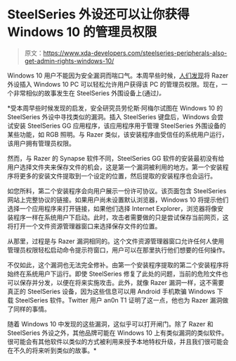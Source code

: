# SteelSeries 外设还可以让你获得 Windows 10 的管理员权限

> 原文：<https://www.xda-developers.com/steelseries-peripherals-also-get-admin-rights-windows-10/>

Windows 10 用户不能因为安全漏洞而喘口气。本周早些时候，[人们发现](https://www.xda-developers.com/razer-peripherals-gain-admin-rights-windows/)将 Razer 外设插入 Windows 10 PC 可以轻松允许用户获得该 PC 的管理员权限。现在，一个非常相似的故事发生在 SteelSeries 外围设备上(通过[](https://www.bleepingcomputer.com/news/security/steelseries-bug-gives-windows-10-admin-rights-by-plugging-in-a-device/)*)。*

 *受本周早些时候发现的启发，安全研究员劳伦斯·阿梅尔试图在 Windows 10 的 SteelSeries 外设中寻找类似的漏洞。插入 SteelSeries 键盘后，Windows 会尝试安装 SteelSeries GG 应用程序，该应用程序用于管理 SteelSeries 外围设备的某些功能，如 RGB 照明。与 Razer 类似，该安装程序由受信任的系统用户运行，该用户拥有管理员权限。

然而，与 Razer 的 Synapse 软件不同，SteelSeries GG 软件的安装最初没有给用户选择文件夹来保存文件的机会，这是第一个漏洞被利用的地方。第一个安装程序将更多的安装文件提取到一个设定的位置，然后提取的安装程序也会运行。

如您所料，第二个安装程序会向用户展示一份许可协议。该页面包含 SteelSeries 网站上完整协议的链接。如果用户尚未设置默认浏览器，Windows 10 将提示他们选择一个应用程序来打开链接，如果他们选择 Internet Explorer，浏览器将像安装程序一样在系统用户下启动。此时，攻击者需要做的只是尝试保存当前网页，这将打开一个文件资源管理器窗口来选择保存文件的位置。

从那里，过程是与 Razer 漏洞相同的。这个文件资源管理器窗口允许任何人使用管理员权限轻松启动命令提示符窗口，用户可以在那里执行他们想要的任何操作。

不仅如此，这个漏洞也无法完全修补。由第一个安装程序提取的第二个安装程序将始终在系统用户下运行。即使 SteelSeries 修复了此处的问题，当前的危险文件也可以保存并分发，以便在将来实施攻击。此外，就像 Razer 漏洞一样，这不需要真正的 SteelSeries 设备，因为这些信息可以用 Android 手机欺骗 Windows 下载 SteelSeries 软件。Twitter 用户 an0n T1 证明了这一点，他也为 Razer 漏洞做了同样的事情。

随着 Windows 10 中发现的这些漏洞，这似乎可以打开闸门。除了 Razer 和 SteelSeries 外设之外，其他品牌可能在 Windows 10 上有类似漏洞的类似软件。很可能会有其他软件以类似的方式被利用来授予本地特权升级，并且我们很可能会在不久的将来听到类似的故事。*